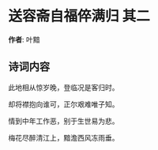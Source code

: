 # 送容斋自福倅满归  其二

**作者**: 叶黯

## 诗词内容

此地相从惊岁晚，登临况是客归时。

却将襟抱向谁可，正尔艰难唯子知。

情到中年工作恶，别于生世易为悲。

梅花尽醉清江上，黯澹西风冻雨垂。


